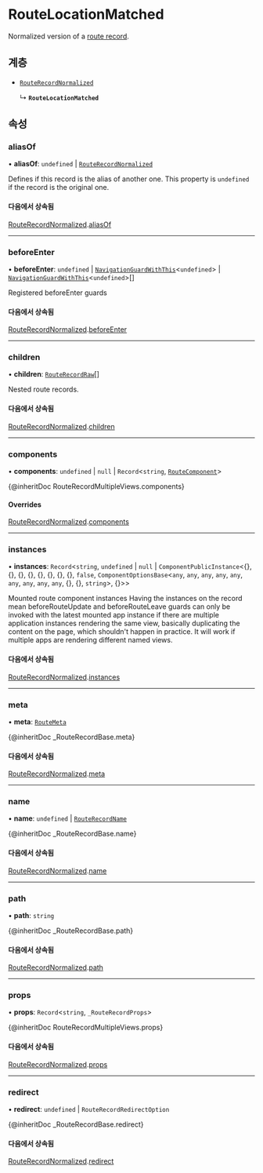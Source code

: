 # RouteLocationMatched

Normalized version of a [route record](../type-aliases/RouteRecord.md).

## 계층

- [`RouteRecordNormalized`](RouteRecordNormalized.md)

  ↳ **`RouteLocationMatched`**

## 속성

### aliasOf

• **aliasOf**: `undefined` \| [`RouteRecordNormalized`](RouteRecordNormalized.md)

Defines if this record is the alias of another one. This property is
`undefined` if the record is the original one.

#### 다음에서 상속됨

[RouteRecordNormalized](RouteRecordNormalized.md).[aliasOf](RouteRecordNormalized.md#aliasof)

___

### beforeEnter

• **beforeEnter**: `undefined` \| [`NavigationGuardWithThis`](NavigationGuardWithThis.md)<`undefined`\> \| [`NavigationGuardWithThis`](NavigationGuardWithThis.md)<`undefined`\>[]

Registered beforeEnter guards

#### 다음에서 상속됨

[RouteRecordNormalized](RouteRecordNormalized.md).[beforeEnter](RouteRecordNormalized.md#beforeenter)

___

### children

• **children**: [`RouteRecordRaw`](../type-aliases/RouteRecordRaw.md)[]

Nested route records.

#### 다음에서 상속됨

[RouteRecordNormalized](RouteRecordNormalized.md).[children](RouteRecordNormalized.md#children)

___

### components

• **components**: `undefined` \| ``null`` \| `Record`<`string`, [`RouteComponent`](../type-aliases/RouteComponent.md)\>

{@inheritDoc RouteRecordMultipleViews.components}

#### Overrides

[RouteRecordNormalized](RouteRecordNormalized.md).[components](RouteRecordNormalized.md#components)

___

### instances

• **instances**: `Record`<`string`, `undefined` \| ``null`` \| `ComponentPublicInstance`<{}, {}, {}, {}, {}, {}, {}, {}, ``false``, `ComponentOptionsBase`<`any`, `any`, `any`, `any`, `any`, `any`, `any`, `any`, `any`, {}, {}, `string`\>, {}\>\>

Mounted route component instances
Having the instances on the record mean beforeRouteUpdate and
beforeRouteLeave guards can only be invoked with the latest mounted app
instance if there are multiple application instances rendering the same
view, basically duplicating the content on the page, which shouldn't happen
in practice. It will work if multiple apps are rendering different named
views.

#### 다음에서 상속됨

[RouteRecordNormalized](RouteRecordNormalized.md).[instances](RouteRecordNormalized.md#instances)

___

### meta

• **meta**: [`RouteMeta`](RouteMeta.md)

{@inheritDoc _RouteRecordBase.meta}

#### 다음에서 상속됨

[RouteRecordNormalized](RouteRecordNormalized.md).[meta](RouteRecordNormalized.md#meta)

___

### name

• **name**: `undefined` \| [`RouteRecordName`](../type-aliases/RouteRecordName.md)

{@inheritDoc _RouteRecordBase.name}

#### 다음에서 상속됨

[RouteRecordNormalized](RouteRecordNormalized.md).[name](RouteRecordNormalized.md#name)

___

### path

• **path**: `string`

{@inheritDoc _RouteRecordBase.path}

#### 다음에서 상속됨

[RouteRecordNormalized](RouteRecordNormalized.md).[path](RouteRecordNormalized.md#path)

___

### props

• **props**: `Record`<`string`, `_RouteRecordProps`\>

{@inheritDoc RouteRecordMultipleViews.props}

#### 다음에서 상속됨

[RouteRecordNormalized](RouteRecordNormalized.md).[props](RouteRecordNormalized.md#props)

___

### redirect

• **redirect**: `undefined` \| `RouteRecordRedirectOption`

{@inheritDoc _RouteRecordBase.redirect}

#### 다음에서 상속됨

[RouteRecordNormalized](RouteRecordNormalized.md).[redirect](RouteRecordNormalized.md#redirect)
